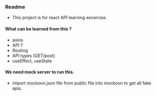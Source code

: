 ### Readme

- This project is for react API learning excercise.

#### What can be learned from this ?

- axios
- API ?
- Routing
- API types (GET/post)
- useEffect, useState

#### We need mock server to run this.

- import mockoon.json file from public file into mockoon to get all fake apis.
